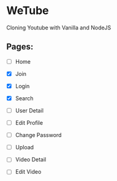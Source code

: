# WeTube

Cloning Youtube with Vanilla and NodeJS

## Pages:

 - [ ] Home
 - [x] Join
 - [x] Login
 - [x] Search
 - [ ] User Detail
 - [ ] Edit Profile
 - [ ] Change Password
 - [ ] Upload
 - [ ] Video Detail
 - [ ] Edit Video

